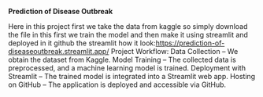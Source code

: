 **Prediction of Disease Outbreak** 

Here in this project first we take the data from kaggle so simply download the file 
in this first we train the model and then make it using streamlit and deployed in it github
the streamlit how it look:https://prediction-of-diseaseoutbreak.streamlit.app/
Project Workflow:
Data Collection – We obtain the dataset from Kaggle.
Model Training – The collected data is preprocessed, and a machine learning model is trained.
Deployment with Streamlit – The trained model is integrated into a Streamlit web app.
Hosting on GitHub – The application is deployed and accessible via GitHub.
